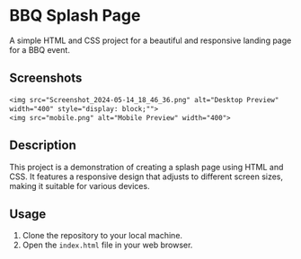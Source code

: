 # BBQ Splash Page

A simple HTML and CSS project for a beautiful and responsive landing page for a BBQ event.

## Screenshots

    <img src="Screenshot_2024-05-14_18_46_36.png" alt="Desktop Preview" width="400" style="display: block;"">
    <img src="mobile.png" alt="Mobile Preview" width="400">

## Description

This project is a demonstration of creating a splash page using HTML and CSS. It features a responsive design that adjusts to different screen sizes, making it suitable for various devices.

## Usage

1. Clone the repository to your local machine.
2. Open the `index.html` file in your web browser.
